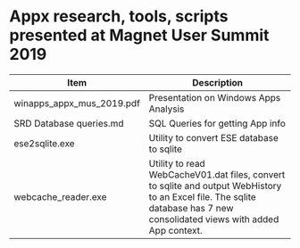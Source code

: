 # Appx research, tools, scripts presented at Magnet User Summit 2019

Item | Description
---- | -----------
winapps_appx_mus_2019.pdf | Presentation on Windows Apps Analysis
SRD Database queries.md | SQL Queries for getting App info 
ese2sqlite.exe | Utility to convert ESE database to sqlite
webcache_reader.exe | Utility to read WebCacheV01.dat files, convert to sqlite and output WebHistory to an Excel file. The sqlite database has 7 new consolidated views with added App context.
